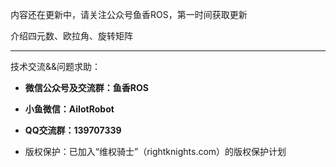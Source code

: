内容还在更新中，请关注公众号鱼香ROS，第一时间获取更新


介绍四元数、欧拉角、旋转矩阵


--------------

技术交流&&问题求助：

- **微信公众号及交流群：鱼香ROS**
- **小鱼微信：AiIotRobot**
- **QQ交流群：139707339**

- 版权保护：已加入“维权骑士”（rightknights.com）的版权保护计划
